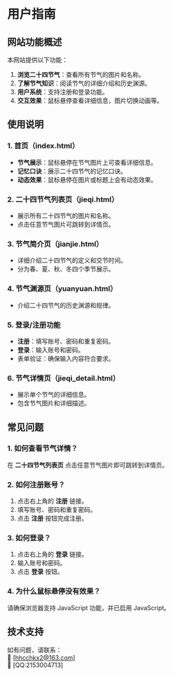 # 用户指南

## 网站功能概述

本网站提供以下功能：
1. **浏览二十四节气**：查看所有节气的图片和名称。
2. **了解节气知识**：阅读节气的详细介绍和历史渊源。
3. **用户系统**：支持注册和登录功能。
4. **交互效果**：鼠标悬停查看详细信息，图片切换动画等。

## 使用说明

### 1. 首页（index.html）
- **节气展示**：鼠标悬停在节气图片上可查看详细信息。
- **记忆口诀**：展示二十四节气的记忆口诀。
- **动态效果**：鼠标悬停在图片或标题上会有动态效果。

### 2. 二十四节气列表页（jieqi.html）
- 展示所有二十四节气的图片和名称。
- 点击任意节气图片可跳转到详情页。

### 3. 节气简介页（jianjie.html）
- 详细介绍二十四节气的定义和交节时间。
- 分为春、夏、秋、冬四个季节展示。

### 4. 节气渊源页（yuanyuan.html）
- 介绍二十四节气的历史渊源和规律。

### 5. 登录/注册功能
- **注册**：填写账号、密码和重复密码。
- **登录**：输入账号和密码。
- 表单验证：确保输入内容符合要求。

### 6. 节气详情页（jieqi_detail.html）
- 展示单个节气的详细信息。
- 包含节气图片和详细描述。

## 常见问题

### 1. 如何查看节气详情？
在 **二十四节气列表页** 点击任意节气图片即可跳转到详情页。

### 2. 如何注册账号？
1. 点击右上角的 **注册** 链接。
2. 填写账号、密码和重复密码。
3. 点击 **注册** 按钮完成注册。

### 3. 如何登录？
1. 点击右上角的 **登录** 链接。
2. 输入账号和密码。
3. 点击 **登录** 按钮。

### 4. 为什么鼠标悬停没有效果？
请确保浏览器支持 JavaScript 功能，并已启用 JavaScript。

## 技术支持
如有问题，请联系：  
📧 [hhcchkx2@163.com]  
💬 [QQ:2153004713]
